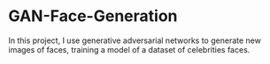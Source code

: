 # GAN-Face-Generation
In this project, I use generative adversarial networks to generate new images of faces, training a model of a dataset of celebrities faces.
